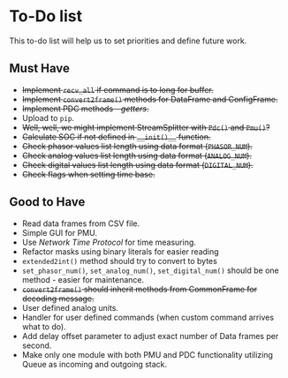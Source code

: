 # To-Do list #

This to-do list will help us to set priorities and define future work.  

## Must Have ##

* ~~Implement `recv_all` if command is to long for buffer.~~
* ~~Implement `convert2frame()` methods for DataFrame and ConfigFrame.~~
* ~~Implement PDC methods - *getters*.~~
* Upload to `pip`.
* ~~Well, well, we might implement StreamSplitter with `Pdc()` and `Pmu()`?~~
* ~~Calculate SOC if not defined in `__init()__` function.~~
* ~~Check phasor values list length using data format (`PHASOR_NUM`).~~
* ~~Check analog values list length using data format (`ANALOG_NUM`).~~
* ~~Check digital values list length using data format (`DIGITAL_NUM`).~~
* ~~Check flags when setting time base.~~

## Good to Have ##

* Read data frames from CSV file.
* Simple GUI for PMU.
* Use *Network Time Protocol* for time measuring.
* Refactor masks using binary literals for easier reading
* `extended2int()` method should try to convert to bytes 
* `set_phasor_num()`, `set_analog_num()`, `set_digital_num()` should be 
one method - easier for maintenance.
* ~~`convert2frame()` should inherit methods from CommonFrame for decoding
 message.~~ 
* User defined analog units.
* Handler for user defined commands (when custom command arrives 
what to do).
* Add delay offset parameter to adjust exact number of Data frames 
per second.
* Make only one module with both PMU and PDC functionality utilizing
Queue as incoming and outgoing stack.